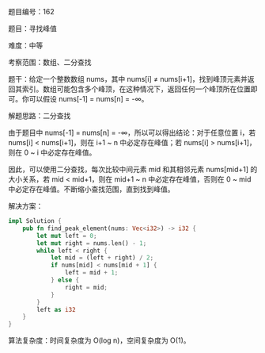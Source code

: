 题目编号：162

题目：寻找峰值

难度：中等

考察范围：数组、二分查找

题干：给定一个整数数组 nums，其中 nums[i] ≠ nums[i+1]，找到峰顶元素并返回其索引。数组可能包含多个峰顶，在这种情况下，返回任何一个峰顶所在位置即可。你可以假设 nums[-1] = nums[n] = -∞。

解题思路：二分查找

由于题目中 nums[-1] = nums[n] = -∞，所以可以得出结论：对于任意位置 i，若 nums[i] < nums[i+1]，则在 i+1 ~ n 中必定存在峰值；若 nums[i] > nums[i+1]，则在 0 ~ i 中必定存在峰值。

因此，可以使用二分查找，每次比较中间元素 mid 和其相邻元素 nums[mid+1] 的大小关系，若 mid < mid+1，则在 mid+1 ~ n 中必定存在峰值，否则在 0 ~ mid 中必定存在峰值。不断缩小查找范围，直到找到峰值。

解决方案：

```rust
impl Solution {
    pub fn find_peak_element(nums: Vec<i32>) -> i32 {
        let mut left = 0;
        let mut right = nums.len() - 1;
        while left < right {
            let mid = (left + right) / 2;
            if nums[mid] < nums[mid + 1] {
                left = mid + 1;
            } else {
                right = mid;
            }
        }
        left as i32
    }
}
```

算法复杂度：时间复杂度为 O(log n)，空间复杂度为 O(1)。